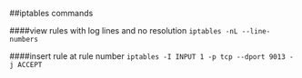 ##iptables commands

####view rules with log lines and no resolution
`iptables -nL --line-numbers`

####insert rule at rule number
`iptables -I INPUT 1 -p tcp --dport 9013 -j ACCEPT`
